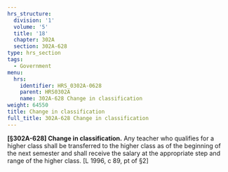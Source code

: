 ```yaml
---
hrs_structure:
  division: '1'
  volume: '5'
  title: '18'
  chapter: 302A
  section: 302A-628
type: hrs_section
tags:
  - Government
menu:
  hrs:
    identifier: HRS_0302A-0628
    parent: HRS0302A
    name: 302A-628 Change in classification
weight: 64550
title: Change in classification
full_title: 302A-628 Change in classification
---
```

**[§302A-628] Change in classification.** Any teacher who qualifies for a higher class shall be transferred to the higher class as of the beginning of the next semester and shall receive the salary at the appropriate step and range of the higher class. [L 1996, c 89, pt of §2]